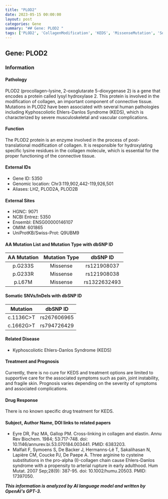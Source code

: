 ```yaml
---
title: "PLOD2"
date: 2023-05-15 00:00:00
layout: post
categories: Gene
summary: "## Gene: PLOD2 "
tags: ['PLOD2', 'CollagenModification', 'KEDS', 'MissenseMutation', 'SomaticMutation', 'ConnectiveTissue', 'TreatmentOptions', 'Prognosis']
---
```


## Gene: PLOD2 

### Information

#### Pathology

PLOD2 (procollagen-lysine, 2-oxoglutarate 5-dioxygenase 2) is a gene that encodes a protein called lysyl hydroxylase 2. This protein is involved in the modification of collagen, an important component of connective tissue. Mutations in PLOD2 have been associated with several human pathologies including Kyphoscoliotic Ehlers-Danlos Syndrome (KEDS), which is characterized by severe musculoskeletal and vascular complications.

#### Function

The PLOD2 protein is an enzyme involved in the process of post-translational modification of collagen. It is responsible for hydroxylating specific lysine residues in the collagen molecule, which is essential for the proper functioning of the connective tissue.

#### External IDs

- Gene ID: 5350
- Genomic location: Chr3:119,902,442-119,926,501
- Aliases: LH2, PLOD2A, PLOD2B

#### External Sites

- HGNC: 9071
- NCBI Entrez: 5350
- Ensembl: ENSG00000146107
- OMIM: 601865
- UniProtKB/Swiss-Prot: Q9UBM9

#### AA Mutation List and Mutation Type with dbSNP ID

| AA Mutation | Mutation Type | dbSNP ID |
| :----:| :----: | :----: |
| p.G233S | Missense | rs121908037 |
| p.G233R | Missense | rs121908038 |
| p.L67M | Missense | rs1322632493 |

#### Somatic SNVs/InDels with dbSNP ID

| Mutation | dbSNP ID |
| :----: | :----: |
| c.1136C>T | rs267606965 |
| c.1662G>T | rs794726429 |

#### Related Disease

- Kyphoscoliotic Ehlers-Danlos Syndrome (KEDS)

#### Treatment and Prognosis

Currently, there is no cure for KEDS and treatment options are limited to supportive care for the associated symptoms such as pain, joint instability, and fragile skin. Prognosis varies depending on the severity of symptoms and associated complications.

#### Drug Response

There is no known specific drug treatment for KEDS.

#### Subject, Author Name, DOI links to related papers

- Eyre DR, Paz MA, Gallop PM. Cross-linking in collagen and elastin. Annu Rev Biochem. 1984; 53:717-748. doi: 10.1146/annurev.bi.53.070184.003441. PMID: 6383203.
- Malfait F, Symoens S, De Backer J, Hermanns-Lê T, Sakalihasan N, Lapière CM, Coucke PJ, De Paepe A. Three arginine to cysteine substitutions in the pro-alpha (I)-collagen chain cause Ehlers-Danlos syndrome with a propensity to arterial rupture in early adulthood. Hum Mutat. 2007 Sep;28(9): 387-95. doi: 10.1002/humu.20503. PMID: 17397050.

**_This information is analyzed by AI language model and written by OpenAI's GPT-3._**